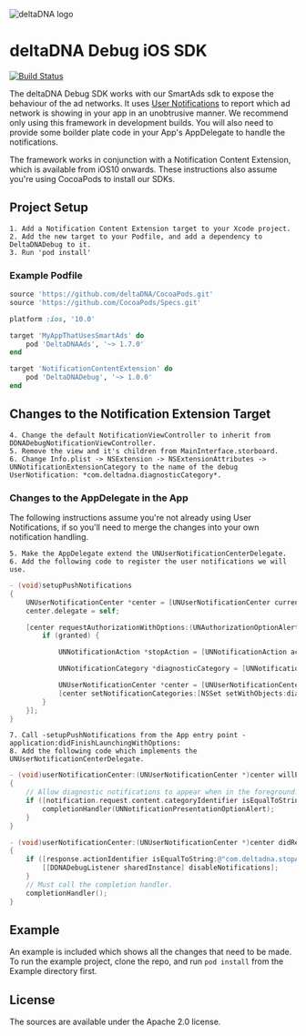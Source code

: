 ![deltaDNA logo](https://deltadna.com/wp-content/uploads/2015/06/deltadna_www@1x.png)

# deltaDNA Debug iOS SDK

[![Build Status](https://travis-ci.org/deltaDNA/ios-debug-sdk.svg)](https://travis-ci.org/deltaDNA/ios-debug-sdk)

The deltaDNA Debug SDK works with our SmartAds sdk to expose the behaviour of the ad networks.  It uses [User Notifications](https://developer.apple.com/documentation/usernotifications) to report which ad network is showing in your app in an unobtrusive manner.  We recommend only using this framework in development builds.  You will also need to provide some boilder plate code in your App's AppDelegate to handle the notifications.

The framework works in conjunction with a Notification Content Extension, which is available from iOS10 onwards.  These instructions also assume you're using CocoaPods to install our SDKs.

## Project Setup

    1. Add a Notification Content Extension target to your Xcode project.
    2. Add the new target to your Podfile, and add a dependency to DeltaDNADebug to it.
    3. Run 'pod install'
    
### Example Podfile

```ruby
source 'https://github.com/deltaDNA/CocoaPods.git'
source 'https://github.com/CocoaPods/Specs.git'

platform :ios, '10.0'

target 'MyAppThatUsesSmartAds' do
    pod 'DeltaDNAAds', '~> 1.7.0'
end

target 'NotificationContentExtension' do
    pod 'DeltaDNADebug', '~> 1.0.0'
end
```
    
## Changes to the Notification Extension Target
    
    4. Change the default NotificationViewController to inherit from DDNADebugNotificationViewController.
    5. Remove the view and it's children from MainInterface.storboard.
    6. Change Info.plist -> NSExtension -> NSExtensionAttributes -> UNNotificationExtensionCategory to the name of the debug UserNotification: *com.deltadna.diagnosticCategory*.

### Changes to the AppDelegate in the App

The following instructions assume you're not already using User Notifications, if so you'll need to merge the changes into your own notification handling.

    5. Make the AppDelegate extend the UNUserNotificationCenterDelegate.
    6. Add the following code to register the user notifications we will use.
    
```objective-c
- (void)setupPushNotifications
{
    UNUserNotificationCenter *center = [UNUserNotificationCenter currentNotificationCenter];
    center.delegate = self;

    [center requestAuthorizationWithOptions:(UNAuthorizationOptionAlert | UNAuthorizationOptionSound | UNAuthorizationOptionBadge) completionHandler:^(BOOL granted, NSError * _Nullable error) {
        if (granted) {

            UNNotificationAction *stopAction = [UNNotificationAction actionWithIdentifier:@"com.deltadna.stopAction" title:@"Stop Notifications" options:UNNotificationActionOptionDestructive];

            UNNotificationCategory *diagnosticCategory = [UNNotificationCategory categoryWithIdentifier:@"com.deltadna.diagnosticCategory" actions:@[stopAction] intentIdentifiers:@[] options:UNNotificationCategoryOptionNone];

            UNUserNotificationCenter *center = [UNUserNotificationCenter currentNotificationCenter];
            [center setNotificationCategories:[NSSet setWithObjects:diagnosticCategory, nil]];
        }
    }];
}
```
    7. Call -setupPushNotifications from the App entry point -application:didFinishLaunchingWithOptions:
    8. Add the following code which implements the UNUserNotificationCenterDelegate.
    
```objective-c
- (void)userNotificationCenter:(UNUserNotificationCenter *)center willPresentNotification:(UNNotification *)notification withCompletionHandler:(void (^)(UNNotificationPresentationOptions))completionHandler
{
    // Allow diagnostic notifications to appear when in the foreground.
    if ([notification.request.content.categoryIdentifier isEqualToString:@"com.deltadna.diagnosticCategory"]) {
        completionHandler(UNNotificationPresentationOptionAlert);
    }
}

- (void)userNotificationCenter:(UNUserNotificationCenter *)center didReceiveNotificationResponse:(UNNotificationResponse *)response withCompletionHandler:(void (^)(void))completionHandler
{
    if ([response.actionIdentifier isEqualToString:@"com.deltadna.stopAction"]) {
        [[DDNADebugListener sharedInstance] disableNotifications];
    }
    // Must call the completion handler.
    completionHandler();
}
```

## Example

An example is included which shows all the changes that need to be made.  To run the example project, clone the repo, and run `pod install` from the Example directory first.

## License

The sources are available under the Apache 2.0 license.
